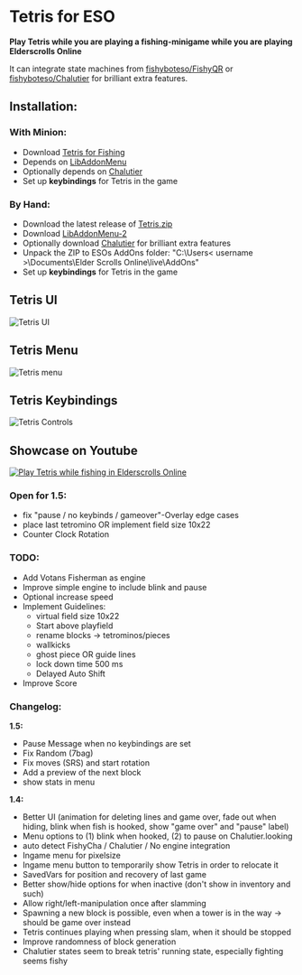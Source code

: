 # Tetris for ESO
  
**Play Tetris while you are playing a fishing-minigame while you are playing Elderscrolls Online**  
  
It can integrate state machines from [fishyboteso/FishyQR](https://github.com/fishyboteso/FishyQR) or [fishyboteso/Chalutier](https://github.com/fishyboteso/Chalutier) for brilliant extra features.
  
## Installation:
### With Minion:
- Download [Tetris for Fishing](https://www.esoui.com/downloads/info3314-TetrisforFishing.html)
- Depends on [LibAddonMenu](https://www.esoui.com/downloads/info7-LibAddonMenu.html)
- Optionally depends on [Chalutier](https://www.esoui.com/downloads/info2934-Chalutier.html)
- Set up **keybindings** for Tetris in the game

### By Hand:
- Download the latest release of [Tetris.zip](https://github.com/fishyboteso/Tetris/releases)
- Download [LibAddonMenu-2](https://www.esoui.com/downloads/info7-LibAddonMenu.html)
- Optionally download [Chalutier](https://www.esoui.com/downloads/info2934-Chalutier.html) for brilliant extra features
- Unpack the ZIP to ESOs AddOns folder: "C:\Users< username >\Documents\Elder Scrolls Online\live\AddOns"
- Set up **keybindings** for Tetris in the game
  
## Tetris UI
![Tetris UI](https://user-images.githubusercontent.com/1882648/155900436-f03e868b-24eb-4d86-a2ee-7af97fbc06fb.png)  
  
## Tetris Menu
![Tetris menu](https://user-images.githubusercontent.com/1882648/155891942-7ce959ea-8ca9-4ea4-8cf2-8ada38f67e91.png)  
  
## Tetris Keybindings
![Tetris Controls](https://user-images.githubusercontent.com/1882648/155709898-33faba93-ea3c-45ff-8464-74055959a0cb.png)  

## Showcase on Youtube
[![Play Tetris while fishing in Elderscrolls Online](https://img.youtube.com/vi/Qh1E58Fy0AQ/0.jpg)]( https://www.youtube.com/watch?v=Qh1E58Fy0AQ)

### Open for 1.5:
- fix "pause / no keybinds / gameover"-Overlay edge cases
- place last tetromino OR implement field size 10x22
- Counter Clock Rotation

### TODO:
- Add Votans Fisherman as engine
- Improve simple engine to include blink and pause  
- Optional increase speed
- Implement Guidelines:
  - virtual field size 10x22
  - Start above playfield
  - rename blocks -> tetrominos/pieces
  - wallkicks
  - ghost piece OR guide lines
  - lock down time 500 ms
  - Delayed Auto Shift
- Improve Score
  
### Changelog:
**1.5:**
- Pause Message when no keybindings are set
- Fix Random (7bag)
- Fix moves (SRS) and start rotation
- Add a preview of the next block
- show stats in menu

**1.4:**
- Better UI (animation for deleting lines and game over, fade out when hiding, blink when fish is hooked, show "game over" and "pause" label)
- Menu options to (1) blink when hooked, (2) to pause on Chalutier.looking
- auto detect FishyCha / Chalutier / No engine integration
- Ingame menu for pixelsize
- Ingame menu button to temporarily show Tetris in order to relocate it
- SavedVars for position and recovery of last game
- Better show/hide options for when inactive (don't show in inventory and such)
- Allow right/left-manipulation once after slamming
- Spawning a new block is possible, even when a tower is in the way -> should be game over instead
- Tetris continues playing when pressing slam, when it should be stopped
- Improve randomness of block generation
- Chalutier states seem to break tetris' running state, especially fighting seems fishy  
